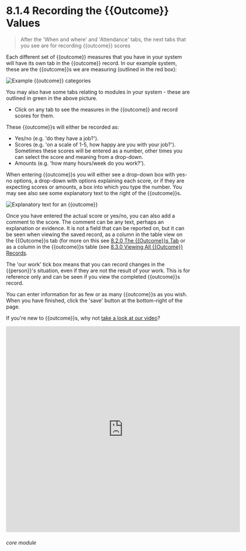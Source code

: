 # 8.1.4 <i class="fas fa-trophy"></i> Recording the {{Outcome}} Values

> After the 'When and where' and 'Attendance' tabs, the next tabs that you see are for recording {{outcome}} scores



Each different set of {{outcome}} measures that you have in your system will have its own tab in the {{outcome}} record. In our example system, these are the {{outcome}}s we are measuring (outlined in the red box):

![Example {{outcome}} categories](8.1.4a.png)

You may also have some tabs relating to modules in your system - these are outlined in green in the above picture.

- Click on any tab to see the measures in the {{outcome}} and record scores for them. 

These {{outcome}}s will either be recorded as:

   - Yes/no (e.g. 'do they have a job?').
   - Scores (e.g. 'on a scale of 1-5, how happy are you with your job?').  Sometimes these scores will be entered as a number, other times you can select the score and meaning from a drop-down.
   - Amounts (e.g. 'how many hours/week do you work?').

When entering {{outcome}}s you will either see a drop-down box with yes-no options, a drop-down with options explaining each score, or if they are expecting scores or amounts, a box into which you type the number.  You may see also see some explanatory text to the right of the {{outcome}}s.

![Explanatory text for an {{outcome}}](8.1.4b.png)

Once you have entered the actual score or yes/no, you can also add a comment to the score. The comment can be any text, perhaps an explanation or evidence. It is not a field that can be reported on, but it can be seen when viewing the saved record, as a column in the  table view on the {{Outcome}}s tab (for more on this see [8.2.0 The {{Outcome}}s Tab](/help/index/p/8.2.0) or as a column in the {{outcome}}s table (see [8.3.0 Viewing All {{Outcome}} Records](/help/index/p/8.3.0).

The 'our work' tick box means that you can record changes in the {{person}}'s situation, even if they are not the result of your work. This is for reference only and can be seen if you view the completed {{outcome}}s record.

You can enter information for as few or as many {{outcome}}s as you wish. When you have finished, click the 'save' button at the bottom-right of the page. 

If you're new to {{outcome}}s, why not [take a look at our video](/help/index/p/51.5.1)?

<iframe src="https://player.vimeo.com/video/282332458" width="640" height="564" frameborder="0" allow="autoplay; fullscreen" allowfullscreen></iframe>


###### core module

